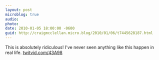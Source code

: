```yaml
---
layout: post
microblog: true
audio: 
photo: 
date: 2010-01-05 18:00:00 -0600
guid: http://craigmcclellan.micro.blog/2010/01/06/t7445628187.html
---
```

This is absolutely ridiculous! I've never seen anything like this happen in real life.  [twitvid.com/43A98](http://twitvid.com/43A98)
